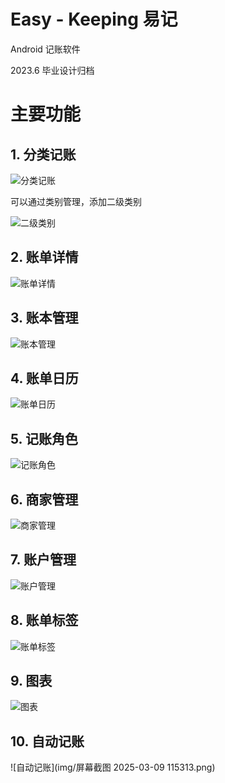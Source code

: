 # Easy - Keeping 易记

Android 记账软件

2023.6 毕业设计归档

# 主要功能

## 1. 分类记账
![分类记账](img/Screenshot_20250309-112542.png)

可以通过类别管理，添加二级类别

![二级类别](img/Screenshot_20250309-113517.png)

## 2. 账单详情
![账单详情](img/Screenshot_20250309-112613.png)

## 3. 账本管理
![账本管理](img/Screenshot_20250309-112718.png)

## 4. 账单日历
![账单日历](img/Screenshot_20250309-112732.png)

## 5. 记账角色
![记账角色](img/Screenshot_20250309-112749.png)

## 6. 商家管理
![商家管理](img/Screenshot_20250309-112752.png)

## 7. 账户管理
![账户管理](img/Screenshot_20250309-112755.png)

## 8. 账单标签
![账单标签](img/Screenshot_20250309-112817.png)

## 9. 图表
![图表](img/Screenshot_20250309-113702.png)

## 10. 自动记账
![自动记账](img/屏幕截图 2025-03-09 115313.png)